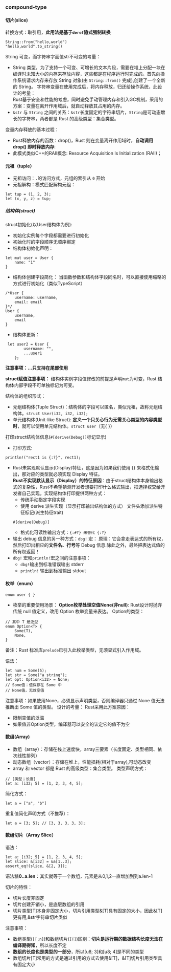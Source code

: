### compound-type

#### 切片(slice)

转换方式：取引用，**此用法是基于```deref```隐式强制转换**
```
String::from("hello,world")
"hello,world".to_string()
```

String 可变，而字符串字面值str不可变的考量：
* String 类型，为了支持一个可变、可增长的文本片段，需要在堆上分配一块在编译时未知大小的内存来存放内容，这些都是在程序运行时完成的。首先向操作系统请求内存来存放 String 对象(由 ```String::from()``` 完成),创建了一个全新的 String。
字符串变量在使用完成后，将内存释放，归还给操作系统，此设计的考量：  
Rust基于安全和性能的考虑，同时避免手动管理内存和引入GC机制，采用的方案：变量在离开作用域后，就自动释放其占用的内存。
* ```&str``` 与 ```String``` 之间的关系：```&str```长度固定的字符串切片，```String```是可动态增长的字符串，两者都是 Rust 的高级类型：集合类型。

变量内存释放的基本过程：
* Rust释放内存的函数：drop()，Rust 则在变量离开作用域时，**自动调用 drop() 即时释放内存**:
* 此模式类似C++的RAII概念: Resource Acquisition Is Initialization (RAII)；




#### 元祖（tuple）

* 元祖访问：```.```的访问方式，元组的索引从 ```0``` 开始
* 元祖解构：模式匹配解构元组：
```
let tup = (1, 2, 3);
let (x, y, z) = tup;
```

##### 结构体(struct)

struct初始化(以User结构体为例):
* 初始化实例每个字段都需要进行初始化
* 初始化时的字段顺序无顺序绑定
* 结构体初始化声明：
```
let mut user = User {
    name: "1"
}
```
* 结构体创建字段简化：
当函数参数和结构体字段同名时，可以直接使用缩略的方式进行初始化（类似TypeScript）
```
/*User {
    username: username,
    email: email
}*/
User {
    username,
    email
}
```
* 结构体更新：
```
 let user2 = User {
        username: "",
        ...user1
    };
```
**注意事项：...只支持在尾部使用**

**struct赋值注意事项：**
结构体实例字段值修改的前提是声明```mut```为可变，Rust 结构体内部字段不可单独标记为可变。

结构体的组织形式：
* 元组结构体(Tuple Struct)：结构体的字段可以匿名，类似元祖，故称元组结构体。```struct User(i32, i32, i32);```
* 单元结构体(Unit-like Struct): **定义一个只关心行为无需关心类型的内容类型时**，就可以使用单元结构体。```struct user```（无{ }）


打印struct结构体信息(```#[derive(Debug)]```标记显示)
* 打印方式:
```
println!("rect1 is {:?}", rect1);
```
* Rust未实现默认显示(Display)特征，这是因为如果我们使用 {} 来格式化输出，那对应的类型就必须实现 Display 特征。  
    **Rust不实现默认显示（Display）的特征原因**：由于struct结构体本身输出格式的复杂性，Rust不希望猜测开发者想要打印什么格式输出，把选择权交给开发者自己实现。实现结构体打印提供两种方式：
    * 传统手动指定字段实现
    * 使用 derive 派生实现（显示打印输出结构体的方式） 
    文件头添加派生特征标记(派生特征trait)
    ```
    #[derive(Debug)]
    ```
    * 格式化可读性输出方式：```{:#?} 来替代 {:?}```
* 输出 debug 信息的另一种方式：```dbg!``` 宏： 
    原理：它会拿走表达式的所有权，然后打印出相应的**文件名、行号**等 Debug 信息.除此之外，最终把表达式值的所有权返回！
* ```dbg!``` 宏和```println!```宏之间的注意事项：  
    * ```dbg!```输出到标准错误输出 stderr
    * ```println!``` 输出到标准输出 stdout

#### 枚举（enum）

```
enum user { }
```

* 枚举的重要使用场景：
**Option枚举处理空值None(非null)**:
Rust设计时抛弃传统 null 值定义，改用 Option 枚举变量来表达。
Option的类型：
```
// 其中 T 是泛型
enum Option<T> {
    Some(T),
    None,
}
```
备注：Rust 标准库```prelude```已引入此枚举类型，无须显式引入作用域。

语法：
```
let num = Some(5);
let str = Some("a string");
let opt: Option<i32> = None;
// Some值：值保存在 Some 中
// None值，无效空值
```
注意事项：如果使用None，必须显示声明类型，否则编译器只通过 None 值无法推断出 Some 值的类型。
设计的考量：
Rust采用此方案原因：
* 限制空值的泛滥
* 如果值非Option<T>类型，编译器可以安全的认定它的值不为空



#### 数组(Array)

* 数组（array）：存储在栈上速度快，array三要素（长度固定、类型相同、依次线性排列）
* 动态数组（vector）：存储在堆上，性能损耗(相对于array),可动态改变
* array 和 vector 都是 Rust 的高级类型：集合类型。
类型声明方式：
```
// [类型；长度]
let a: [i32; 5] = [1, 2, 3, 4, 5];
```
简化方式：
```
let a = ["a", "b"]
```
重复值简化声明方式（不推荐）：
```
let a = [3; 5]; // [3, 3, 3, 3, 3];
```

#### 数组切片（Array Slice）

语法：
```
let a: [i32; 5] = [1, 2, 3, 4, 5];
let slice: &[i32] = &a[1..3];
assert_eq!(slice, &[2, 3]);

```
语法糖**0..a.len**：其实就等于一个数组，元素是从0,1,2一直增加到到a.len-1

切片的特性：
* 切片长度非固定
* 切片创建开销小，是底层数组的引用
* 切片类型[T]本身非固定大小，切片引用类型&[T]具有固定的大小，因此&[T]更有用,&str字符串切片类似

注意事项：
* 数组类型(```[T;n]```)和数组切片(```[T]```)区别：**切片是运行期的数据结构长度无法在编译期得知**，所以长度不定
* **数组的长度也是类型的一部分**，所以[u8; 3]和[u8; 4]是不同的类型
* 数组切片[T]常用的方式是通过引用的方式去使用&[T]，&[T]切片引用类型具有固定大小















